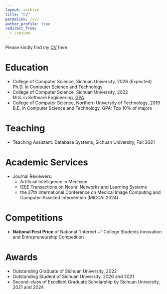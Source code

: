 ```yaml
---
layout: archive
title: "CV"
permalink: /cv/
author_profile: true
redirect_from:
  - /resume
---
```


<!-- {% include base_path %} -->

Please kindly find my [CV](https://tzhongboyyy97.github.io/files/TianzhongLan_CV.pdf) here.

# Education

- College of Computer Science, Sichuan University, 2026 (Expected)  
Ph.D. in Computer Science and Technology
- College of Computer Science, Sichuan University, 2022  
M.S. in Software Engineering, [GPA](https://tzhongboyyy97.github.io/files/SCU_YJS_CJD_ZW_LS.pdf)
- College of Computer Science, Northern University of Technology, 2019  
B.E. in Computer Science and Technology, GPA: Top 10% of majors

# Teaching

- Teaching Assistant: Database Systems, Sichuan University, Fall 2021

# Academic Services

- Journal Reviewers:
  - Artificial Intelligence in Medicine
  - IEEE Transactions on Neural Networks and Learning Systems
  - the 27th International Conference on Medical Image Computing and Computer-Assisted Intervention (MICCAI 2024)

# Competitions

- **National First Price** of National “Internet +” College Students Innovation and Entrepreneurship Competition

# Awards

- Outstanding Graduate of Sichuan University, 2022
- Outstanding Student of Sichuan University, 2020 and 2021
- Second-class of Excellent Graduate Scholarship by Sichuan University, 2021 and 2024
